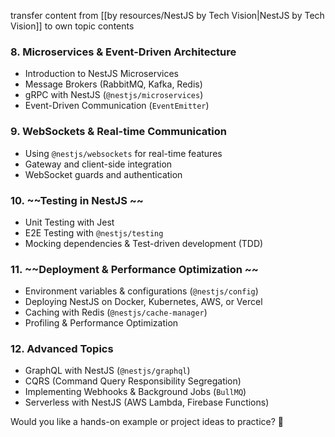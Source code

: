 

transfer content  from [[by resources/NestJS by Tech Vision|NestJS by Tech Vision]]  to own topic contents




### **8. Microservices & Event-Driven Architecture**

- Introduction to NestJS Microservices
- Message Brokers (RabbitMQ, Kafka, Redis)
- gRPC with NestJS (`@nestjs/microservices`)
- Event-Driven Communication (`EventEmitter`)

### **9. WebSockets & Real-time Communication**

- Using `@nestjs/websockets` for real-time features
- Gateway and client-side integration
- WebSocket guards and authentication


### **10.  ~~Testing in NestJS ~~**  

- Unit Testing with Jest
- E2E Testing with `@nestjs/testing`
- Mocking dependencies & Test-driven development (TDD)

### **11. ~~Deployment & Performance Optimization ~~**

- Environment variables & configurations (`@nestjs/config`)
- Deploying NestJS on Docker, Kubernetes, AWS, or Vercel
- Caching with Redis (`@nestjs/cache-manager`)
- Profiling & Performance Optimization

### **12. Advanced Topics**

- GraphQL with NestJS (`@nestjs/graphql`)
- CQRS (Command Query Responsibility Segregation)
- Implementing Webhooks & Background Jobs (`BullMQ`)
- Serverless with NestJS (AWS Lambda, Firebase Functions)

Would you like a hands-on example or project ideas to practice? 🚀










